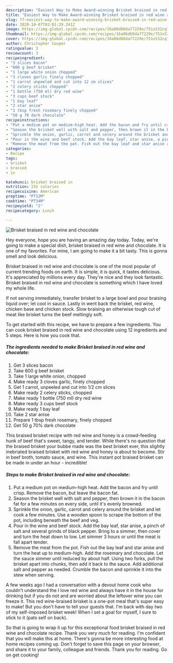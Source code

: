 ```yaml
---
description: "Easiest Way to Make Award-winning Brisket braised in red wine and chocolate"
title: "Easiest Way to Make Award-winning Brisket braised in red wine and chocolate"
slug: 77-easiest-way-to-make-award-winning-brisket-braised-in-red-wine-and-chocolate
date: 2020-10-07T03:01:29.241Z
image: https://img-global.cpcdn.com/recipes/16a06d68da77229e/751x532cq70/brisket-braised-in-red-wine-and-chocolate-recipe-main-photo.jpg
thumbnail: https://img-global.cpcdn.com/recipes/16a06d68da77229e/751x532cq70/brisket-braised-in-red-wine-and-chocolate-recipe-main-photo.jpg
cover: https://img-global.cpcdn.com/recipes/16a06d68da77229e/751x532cq70/brisket-braised-in-red-wine-and-chocolate-recipe-main-photo.jpg
author: Christopher Cooper
ratingvalue: 3
reviewcount: 3
recipeingredient:
- "3 slices bacon"
- "600 g beef brisket"
- "1 large white onion chopped"
- "3 cloves garlic finely chopped"
- "1 carrot unpeeled and cut into 12 cm slices"
- "2 celery sticks chopped"
- "1 bottle (750 ml) dry red wine"
- "3 cups beef stock"
- "1 bay leaf"
- "2 star anise"
- "1 tbsp fresh rosemary finely chopped"
- "50 g 70 dark chocolate"
recipeinstructions:
- "Put a medium pot on medium-high heat. Add the bacon and fry until crisp. Remove the bacon, but leave the bacon fat."
- "Season the brisket well with salt and pepper, then brown it in the bacon fat for a few minutes on every side, until it&#39;s evenly browned."
- "Sprinkle the onion, garlic, carrot and celery around the brisket and let cook a few minutes. Use a wooden spoon to scrape the bottom of the pot, including beneath the beef and veg."
- "Pour in the wine and beef stock. Add the bay leaf, star anise, a pinch of salt and several grinds of black pepper. Bring to a simmer, then cover and turn the heat down to low. Let simmer 3 hours or until the meat is fall apart tender."
- "Remove the meat from the pot. Fish out the bay leaf and star anise and turn the heat up to medium-high. Add the rosemary and chocolate. Let the sauce simmer until reduced by about half. Using two forks, pull the brisket apart into chunks, then add it back to the sauce. Add additional salt and pepper as needed. Crumble the bacon and sprinkle it into the stew when serving."
categories:
- Recipe
tags:
- brisket
- braised
- in

katakunci: brisket braised in 
nutrition: 231 calories
recipecuisine: American
preptime: "PT12M"
cooktime: "PT34M"
recipeyield: "2"
recipecategory: Lunch

---
```



![Brisket braised in red wine and chocolate](https://img-global.cpcdn.com/recipes/16a06d68da77229e/751x532cq70/brisket-braised-in-red-wine-and-chocolate-recipe-main-photo.jpg)

Hey everyone, hope you are having an amazing day today. Today, we're going to make a special dish, brisket braised in red wine and chocolate. It is one of my favorites. For mine, I am going to make it a bit tasty. This is gonna smell and look delicious.

Brisket braised in red wine and chocolate is one of the most popular of current trending foods on earth. It is simple, it is quick, it tastes delicious. It's appreciated by millions every day. They're nice and they look fantastic. Brisket braised in red wine and chocolate is something which I have loved my whole life.

If not serving immediately, transfer brisket to a large bowl and pour braising liquid over; let cool in sauce. Lastly in went back the brisket, red wine, chicken base and chicken stock. Slow braising an otherwise tough cut of meat like brisket turns the beef meltingly soft.


To get started with this recipe, we have to prepare a few ingredients. You can cook brisket braised in red wine and chocolate using 12 ingredients and 5 steps. Here is how you cook that.

<!--inarticleads1-->

##### The ingredients needed to make Brisket braised in red wine and chocolate:

1. Get 3 slices bacon
1. Take 600 g beef brisket
1. Take 1 large white onion, chopped
1. Make ready 3 cloves garlic, finely chopped
1. Get 1 carrot, unpeeled and cut into 1/2 cm slices
1. Make ready 2 celery sticks, chopped
1. Make ready 1 bottle (750 ml) dry red wine
1. Make ready 3 cups beef stock
1. Make ready 1 bay leaf
1. Take 2 star anise
1. Prepare 1 tbsp fresh rosemary, finely chopped
1. Get 50 g 70% dark chocolate


This braised brisket recipe with red wine and honey is a crowd-feeding hunk of beef that&#39;s sweet, tangy, and tender. While there&#39;s no question that the braised brisket your bubbe made was the best brisket ever, this slightly inebriated braised brisket with red wine and honey is about to become. Stir in beef broth, tomato sauce, and wine. This instant pot braised brisket can be made in under an hour - incredible! 

<!--inarticleads2-->

##### Steps to make Brisket braised in red wine and chocolate:

1. Put a medium pot on medium-high heat. Add the bacon and fry until crisp. Remove the bacon, but leave the bacon fat.
1. Season the brisket well with salt and pepper, then brown it in the bacon fat for a few minutes on every side, until it&#39;s evenly browned.
1. Sprinkle the onion, garlic, carrot and celery around the brisket and let cook a few minutes. Use a wooden spoon to scrape the bottom of the pot, including beneath the beef and veg.
1. Pour in the wine and beef stock. Add the bay leaf, star anise, a pinch of salt and several grinds of black pepper. Bring to a simmer, then cover and turn the heat down to low. Let simmer 3 hours or until the meat is fall apart tender.
1. Remove the meat from the pot. Fish out the bay leaf and star anise and turn the heat up to medium-high. Add the rosemary and chocolate. Let the sauce simmer until reduced by about half. Using two forks, pull the brisket apart into chunks, then add it back to the sauce. Add additional salt and pepper as needed. Crumble the bacon and sprinkle it into the stew when serving.


A few weeks ago I had a conversation with a devout home cook who couldn&#39;t understand the I love red wine and always have it in the house for drinking but if you do not and are worried about the leftover wine you can freeze it. This red wine-braised brisket is a one-pot meal that&#39;s super easy to make! But you don&#39;t have to tell your guests that. I&#39;m back with day two of my self-imposed brisket week! When I set a goal for myself, I sure to stick to it (pats self on back). 

So that is going to wrap it up for this exceptional food brisket braised in red wine and chocolate recipe. Thank you very much for reading. I'm confident that you will make this at home. There's gonna be more interesting food at home recipes coming up. Don't forget to save this page on your browser, and share it to your family, colleague and friends. Thank you for reading. Go on get cooking!
